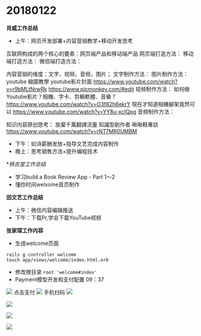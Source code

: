 # 20180122

**肖威工作总结**
- 上午：网页开发部署+内容营销教学+移动开发思考

互联网构成的两个核心的要素：网页端产品和移动端产品
网页端打造方法：
移动端打造方法：
微信端打造方法：

内容营销的维度：文字，视频，音频，图片；
文字制作方法：
图片制作方法：
youtube 縮圖教學 youtube影片封面
https://www.youtube.com/watch?v=r9bMLtNrwRk
https://www.picmonkey.com/#edit
视频制作方法：
如何做Youtube影片？相機、字卡、剪輯軟體、音樂？
https://www.youtube.com/watch?v=O3f82h6ekrY
現在才知道相機腳架竟然可以
https://www.youtube.com/watch?v=YY8u-xcIQpg
音频制作方法：

知识内容原创思考：
放棄千萬翻譯流量 知識型創作者 啾啾鞋專訪
https://www.youtube.com/watch?v=rNT7MR0UMBM

- 下午：如诗薪酬发放+指导文艺完成内容制作
- 晚上：思考销售方法+提升编程技术



**杨吉堂工作总结*
- 学习build a Book Review App - Part 1～2
- 懂你时间welxome首页制作

**田文艺工作总结**
 - 上午：微信内容编辑推送
 - 下午：下载Pr,学会下载YouTube视频

**张家琛工作内容**
- 生成welcome页面  
```
rails g controller welcome
touch app/views/welcome/index.html.erb
```
- 修改根目录 `root 'welcome#index'`
- Payment模型开发和支付配置 09：37



![](https://ws3.sinaimg.cn/large/006tKfTcly1fnpd3gjo49j30wh0dpq5j.jpg)
点击支付
![](https://ws1.sinaimg.cn/large/006tKfTcly1fnpd405uu7j30t90i60xe.jpg)
手机扫码
![](https://ws3.sinaimg.cn/large/006tKfTcly1fnpd49w4s6j30sg0iw79c.jpg)

![](https://ws1.sinaimg.cn/large/006tKfTcly1fnpd4hp0wdj30u50hy41m.jpg)

![](https://ws4.sinaimg.cn/large/006tKfTcly1fnpd4pwe1tj30us0fudj5.jpg)

![](https://ws2.sinaimg.cn/large/006tKfTcly1fnpd4wve5ij30xf0fp76i.jpg)


